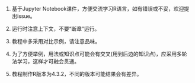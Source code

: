 1. 基于Jupyter Notebook课件，方便交流学习R语言，如有错误或不妥，欢迎提出issue。

1. 运行时注意上下文，不要“断章”运行。

1. 教程中多采用对比示例，请注意品味。

1. 为了方便举例，用法或知识点可能会有交叉(用到后边的知识点)，应采用多轮法学习，这样才可融会贯通。

1. 教程制作R版本为4.3.2，不同的版本可能结果会有差异。
